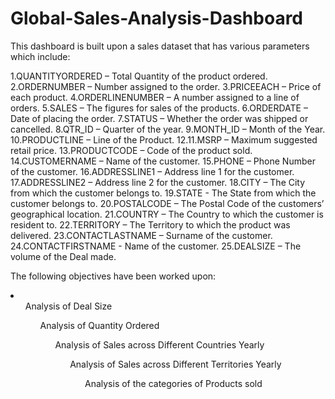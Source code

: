 # Global-Sales-Analysis-Dashboard
This dashboard is built upon a sales dataset that has various parameters which include:

1.QUANTITYORDERED – Total Quantity of the product ordered.
2.ORDERNUMBER – Number assigned to the order.
3.PRICEEACH – Price of each product.
4.ORDERLINENUMBER – A number assigned to a line of orders.
5.SALES – The figures for sales of the products.
6.ORDERDATE – Date of placing the order.
7.STATUS – Whether the order was shipped or cancelled.
8.QTR_ID – Quarter of the year.
9.MONTH_ID – Month of the Year.
10.PRODUCTLINE – Line of the Product.
12.11.MSRP – Maximum suggested retail price.
13.PRODUCTCODE – Code of the product sold.
14.CUSTOMERNAME – Name of the customer.
15.PHONE – Phone Number of the customer.
16.ADDRESSLINE1 – Address line 1 for the customer.
17.ADDRESSLINE2 – Address line 2 for the customer.
18.CITY – The City from which the customer belongs to.
19.STATE - The State from which the customer belongs to.
20.POSTALCODE – The Postal Code of the customers’ geographical location.
21.COUNTRY – The Country to which the customer is resident to.
22.TERRITORY – The Territory to which the product was delivered.
23.CONTACTLASTNAME – Surname of the customer.
24.CONTACTFIRSTNAME - Name of the customer.
25.DEALSIZE – The volume of the Deal made.


The following objectives have been worked upon:
<li>
<ul>Analysis of Deal Size
<ul>Analysis of Quantity Ordered
<ul>Analysis of Sales across Different Countries Yearly
<ul>Analysis of Sales across Different Territories Yearly
<ul>Analysis of the categories of Products sold
</li>
